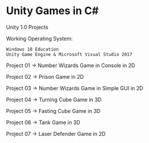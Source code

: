 # Unity Games in C#

Unity 1.0 Projects

Working Operating System:

    Windows 10 Education
    Unity Game Engine & Microsoft Visual Studio 2017

Project 01 -> Number Wizards Game in Console in 2D

Project 02 -> Prison Game in 2D

Project 03 -> Number Wizards Game in Simple GUI in 2D

Project 04 -> Turning Cube Game in 3D

Project 05 -> Fasting Cube Game in 3D

Project 06 -> Tank Game in 3D

Project 07 -> Laser Defender Game in 2D
